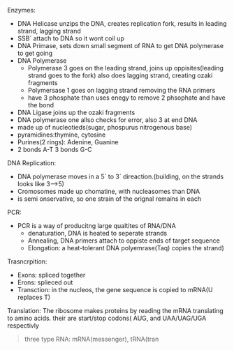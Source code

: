 Enzymes:
 - DNA Helicase unzips the DNA, creates replication fork, results in leading strand, lagging strand
 - SSB´ attach to DNA so it wont coil up
 - DNA Primase, sets down small segment of RNA to get DNA polymerase to get going
 - DNA Polymerase
	 - Polymerase 3 goes on the leading strand, joins up oppisites(leading strand goes to the fork) also does  lagging strand, creating ozaki fragments
	 - Polymersase 1 goes on lagging strand removing the RNA primers
	 - have 3 phosphate than uses enegy to remove 2 phsophate and have the bond
 - DNA Ligase joins up the ozaki fragments
 - DNA polymerase one allso checks for error, also 3 at end
 DNA
  - made up of nucleotieds(sugar, phospurus nitrogenous base)
  - pyramidines:thymine, cytosine
  - Purines(2 rings): Adenine, Guanine
  - 2 bonds A-T 3 bonds G-C

DNA Replication:
 - DNA polymerase moves in a 5´ to 3´ direaction.(building, on the strands looks like 3-->5)
 - Cromosomes made up chomatine, with nucleasomes than DNA
 - is semi onservative, so one strain of the orignal remains in each

PCR:
 - PCR is a way of producitng large qualtites of RNA/DNA
	 - denaturation, DNA is heated to seperate strands
	 - Annealing, DNA primers attach to oppiste ends of target sequence
	 - Elongation: a heat-tolerant DNA polyemrase(Taq) copies the strand)

Trasncrpition:
 - Exons: spliced together
 - Erons: splieced out
 - Transction: in the nucleos, the gene sequence is copied to mRNA(U replaces T)
 
 
 Translation: The ribosome makes proteins by reading the mRNA translating to amino acids. their are start/stop codons( AUG, and UAA/UAG/UGA respectivly
 
> three type RNA: mRNA(messenger), tRNA(tran
<!--stackedit_data:
eyJoaXN0b3J5IjpbMTQ1NjE5NDc3MSwtNTU0MTI1MDE5LDE3Mz
Q4MDg4NzQsNTA2MTA3MzYxLC0yMDg4NzQ2NjEyXX0=
-->